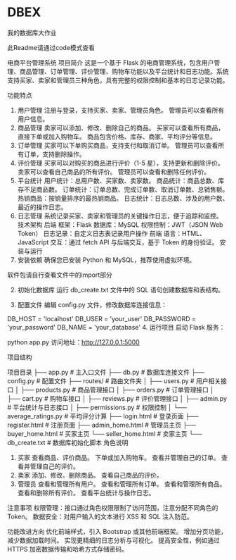 # DBEX
我的数据库大作业

此Readme请通过code模式查看

电商平台管理系统
项目简介
这是一个基于 Flask 的电商管理系统，包含用户管理、商品管理、订单管理、评价管理、购物车功能以及平台统计和日志功能。系统支持买家、卖家和管理员三种角色，具有完整的权限控制和基本的日志记录功能。

功能特点
1. 用户管理
注册与登录，支持买家、卖家、管理员角色。
管理员可以查看所有用户信息。
2. 商品管理
卖家可以添加、修改、删除自己的商品。
买家可以查看所有商品，直接下单或加入购物车。
商品包含价格、库存、商家、平均评分等信息。
3. 订单管理
买家可以下单购买商品，支持支付和取消订单。
管理员可以查看所有订单，支持删除操作。
4. 评价管理
买家可以对购买的商品进行评价（1-5 星），支持更新和删除评价。
卖家可以查看自己商品的所有评价。
管理员可以查看和删除任何评价。
5. 平台统计
用户统计：总用户数、买家数、卖家数。
商品统计：商品总数、库存不足商品数。
订单统计：订单总数、完成订单数、取消订单数、总销售额。
热销商品：按销量排序的最热销商品。
日志统计：日志总数、涉及的用户数、最近的操作日志。
6. 日志管理
系统记录买家、卖家和管理员的关键操作日志，便于追踪和监控。
技术架构
后端
框架：Flask
数据库：MySQL
权限控制：JWT（JSON Web Token）
日志记录：自定义日志表记录用户操作
前端
语言：HTML、JavaScript
交互：通过 fetch API 与后端交互，基于 Token 的身份验证。
安装与运行
1. 安装依赖
确保您已安装 Python 和 MySQL，推荐使用虚拟环境。

软件包请自行查看文件中的import部分

2. 初始化数据库
运行 db_create.txt 文件中的 SQL 语句创建数据库和表结构。

3. 配置文件
编辑 config.py 文件，修改数据库连接信息：

DB_HOST = 'localhost'
DB_USER = 'your_user'
DB_PASSWORD = 'your_password'
DB_NAME = 'your_database'
4. 运行项目
启动 Flask 服务：

python app.py
访问地址：http://127.0.0.1:5000

项目结构

项目目录
├── app.py                  # 主入口文件
├── db.py                   # 数据库连接文件
├── config.py               # 配置文件
├── routes/                 # 路由文件夹
│   ├── users.py            # 用户相关接口
│   ├── products.py         # 商品管理接口
│   ├── orders.py           # 订单管理接口
│   ├── cart.py             # 购物车接口
│   ├── reviews.py          # 评价管理接口
│   ├── admin.py            # 平台统计与日志接口
│   ├── permissions.py      # 权限控制
│   └── average_ratings.py  # 平均评分计算
├── login.html          # 登录页面
├── register.html       # 注册页面
├── admin_home.html     # 管理员主页
├── buyer_home.html     # 买家主页
└── seller_home.html    # 卖家主页
└── db_create.txt           # 数据库初始化脚本
角色说明
1. 买家
查看商品、评价商品。
下单或加入购物车。
查看并管理自己的订单。
查看并管理自己的评价。
2. 卖家
添加、修改、删除商品。
查看自己商品的评价。
3. 管理员
查看和管理所有用户。
查看和管理所有订单。
查看和管理所有商品。
查看和删除所有评价。
查看平台统计与操作日志。

注意事项
权限管理：接口通过角色权限限制了访问范围，注意分配不同角色的 Token。
数据安全：对用户输入的文本进行 XSS 和 SQL 注入防范。

功能改进方向
优化前端样式，引入 Bootstrap 或其他前端框架。
增加分页功能，减少数据加载时间。
实现更精细的日志分析与可视化。
提高安全性，例如通过 HTTPS 加密数据传输和哈希方式存储密码。
